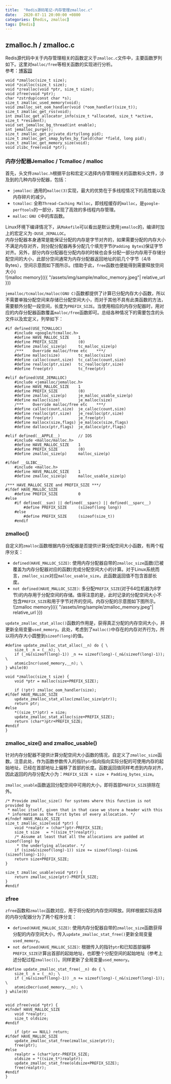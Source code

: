 ```yaml
---
title:  "Redis源码笔记-内存管理zmalloc.c"
date:   2020-07-11 20:00:00 +0800
categories: [Redis, zmalloc]
tags: [Redis]
---
```


## zmalloc.h / zmalloc.c

Redis源代码中关于内存管理相关的函数定义于`zmalloc.c`文件中，主要函数罗列如下。这里对`malloc/free`等相关函数的实现进行分析。  
参考：[博客园](https://www.cnblogs.com/bush2582/p/8969000.html)

 
```
void *zmalloc(size_t size);
void *zcalloc(size_t size);
void *zrealloc(void *ptr, size_t size);
void zfree(void *ptr);
char *zstrdup(const char *s);
size_t zmalloc_used_memory(void);
void zmalloc_set_oom_handler(void (*oom_handler)(size_t));
size_t zmalloc_get_rss(void);
int zmalloc_get_allocator_info(size_t *allocated, size_t *active, size_t *resident);
void set_jemalloc_bg_thread(int enable);
int jemalloc_purge();
size_t zmalloc_get_private_dirty(long pid);
size_t zmalloc_get_smap_bytes_by_field(char *field, long pid);
size_t zmalloc_get_memory_size(void);
void zlibc_free(void *ptr);
```

### 内存分配器Jemalloc / Tcmalloc / malloc

首先，头文件`zmalloc.h`根据平台和宏定义选择内存管理相关的函数和头文件，涉及到的几种内存分配器，包括：  
* `jemalloc`: 通用的`malloc(3)`实现，最大的优势在于多线程情况下的高性能以及内存碎片的减少。  
* `tcmalloc`: 全称`Thread-Caching Malloc`，即线程缓存的`malloc`，是`google-perftools`的一部分，实现了高效的多线程内存管理。  
* `malloc`: `GNU C`中的库函数。

Linux环境下编译情况下，从`Makefile`可以看出是默认使用`jemalloc`的，编译时加上的宏定义为`-DUSE_JEMALLOC`。  
内存分配器本身通常是能保证分配的内存是字节对齐的，如果需要分配的内存大小不满足内存对齐，则分配分配器再多分配几个填充字节(`Padding Bytes`)保证字节对齐。另外，部分内存分配器在分配内存的时候也会多分配一部分内存用于存储分配空间的大小，此部分空间通常为内存分配器返回地址的前几个字节（4/8 Bytes），空间示意图如下图所示。(借助于此，`free`函数也便能得到需要释放空间大小)  
![malloc memory]({{ "/assets/img/sample/malloc_memory.jpeg"| relative_url }})


`jemalloc/tcmalloc/malloc(GNU C)`函数都提供了计算已分配内存大小函数，所以不需要单独分配空间来存储已分配空间大小，而对于其他不具有此类函数的方法，需要额外分配一段空间，长度为`PREFIX_SIZE`。当使用相应的内存分配器时，用对应的内存分配器函数覆盖`malloc/free`函数即可。总结各种情况下的需要包含的头文件以及宏定义，列举如下：  
```
#if defined(USE_TCMALLOC)
    #include <google/tcmalloc.h> 
    #define HAVE_MALLOC_SIZE    1
    #define PREFIX_SIZE         (0)
    #define zmalloc_size(p)     tc_malloc_size(p)
    /***    Override malloc/free etc    ***/
    #define malloc(size)        tc_malloc(size)
    #define calloc(count,size)  tc_calloc(count,size)
    #define realloc(ptr,size)   tc_realloc(ptr,size)
    #define free(ptr)           tc_free(ptr)

#elif defined(USE_JEMALLOC)
    #include <jemalloc/jemalloc.h>
    #define HAVE_MALLOC_SIZE    1
    #define PREFIX_SIZE         (0)
    #define zmalloc_size(p)     je_malloc_usable_size(p)
    #define malloc(size)        je_malloc(size)
    /***    Override malloc/free etc    ***/
    #define calloc(count,size)  je_calloc(count,size)
    #define realloc(ptr,size)   je_realloc(ptr,size)
    #define free(ptr)           je_free(ptr)
    #define mallocx(size,flags) je_mallocx(size,flags)
    #define dallocx(ptr,flags)  je_dallocx(ptr,flags)

#elif defined(__APPLE__)        // IOS
    #include <malloc/malloc.h>
    #define HAVE_MALLOC_SIZE    1
    #define PREFIX_SIZE         (0)
    #define zmalloc_size(p)     malloc_size(p)

#ifdef __GLIBC__
    #include <malloc.h>
    #define HAVE_MALLOC_SIZE    1
    #define zmalloc_size(p)     malloc_usable_size(p)

/*** HAVE_MALLOC_SIZE and PREFIX_SIZE ***/
#ifdef HAVE_MALLOC_SIZE
    #define PREFIX_SIZE         0
#else
    #if defined(__sun) || defined(__sparc) || defined(__sparc__)
        #define PREFIX_SIZE     (sizeof(long long))
    #else
        #define PREFIX_SIZE     (sizeof(size_t))
    #endif
```

### zmalloc()

自定义的`zmalloc`函数根据内存分配器是否提供计算分配空间大小函数，有两个程序分支：  
* `defined(HAVE_MALLOC_SIZE)`: 使用内存分配器自带的`zmalloc_size`函数(已被覆盖为内存分配器对应的函数)完成分配空间大小的计算。对于Linux系统而言，`zmalloc_size`对应`malloc_usable_size`，此函数返回值不包含首部长度。  
* `not defined(HAVE_MALLOC_SIZE)`: 多分配`PREFIX_SIZE`(对于64位机器为8字节)的内存用于分配空间的存储。值得注意的是，此时记录的分配空间大小不包含`PREFIX_SIZE`和用于字节对齐的空间。内存分配的示意图如下图所示。  
![zmalloc memory]({{ "/assets/img/sample/zmalloc_memory.jpeg"| relative_url }})

`update_zmalloc_stat_alloc()`函数的作用是，获得真正分配的内存空间大小，并更新全局变量`used_memory`。此处，考虑到了`malloc()`中存在的内存对齐行为，所以将内存大小圆整到`sizeof(long)`的值。

```
#define update_zmalloc_stat_alloc(__n) do { \
    size_t _n = (__n); \
    if (_n&(sizeof(long)-1)) _n += sizeof(long)-(_n&(sizeof(long)-1)); \
    atomicIncr(used_memory,__n); \
} while(0)

void *zmalloc(size_t size) {
    void *ptr = malloc(size+PREFIX_SIZE);

    if (!ptr) zmalloc_oom_handler(size);
#ifdef HAVE_MALLOC_SIZE
    update_zmalloc_stat_alloc(zmalloc_size(ptr));
    return ptr;
#else
    *((size_t*)ptr) = size;
    update_zmalloc_stat_alloc(size+PREFIX_SIZE);
    return (char*)ptr+PREFIX_SIZE;
#endif
}
```

### zmalloc_size() and zmalloc_usable()

针对内存分配器不提供计算分配空间大小函数的情况，自定义了`zmalloc_size`函数。注意此处，作为函数参数传入的指针`ptr`指向指向实际分配的可使用内存的起始地址，已经在首部地址上偏移了首部的长度。函数返回值同样考虑到内存对齐，因此返回的内存分配大小为：`PREFIX_SIZE + size + Padding_bytes_size`。

`zmalloc_usable`函数返回分配空间中可用的大小，即将首部`PREFIX_SIZE`排除在外。

```
/* Provide zmalloc_size() for systems where this function is not provided by
 * malloc itself, given that in that case we store a header with this
 * information as the first bytes of every allocation. */
#ifndef HAVE_MALLOC_SIZE
size_t zmalloc_size(void *ptr) {
    void *realptr = (char*)ptr-PREFIX_SIZE;
    size_t size   = *((size_t*)realptr);
    /* Assume at least that all the allocations are padded at sizeof(long) by
     * the underlying allocator. */
    if (size&(sizeof(long)-1)) size += sizeof(long)-(size&(sizeof(long)-1));
    return size+PREFIX_SIZE;
}

size_t zmalloc_usable(void *ptr) {
    return zmalloc_size(ptr)-PREFIX_SIZE;
}
#endif
```


### zfree

`zfree`函数和`zmalloc`函数对应，用于将分配的内存空间释放。同样根据实际选择的内存分配器分为了两个程序分支：  
* `defined(HAVE_MALLOC_SIZE)`: 使用内存分配器自带的`zmalloc_size`函数获得分配的内存空间大小，传入`update_zmalloc_stat_free()`更新全局变量`used_memory`。  
* `not defined(HAVE_MALLOC_SIZE)`: 根据传入的指针`ptr`和已知首部偏移`PREFIX_SIZE`计算出首部的起始地址，也即整个分配空间的起始地址（参考上述分配过程`zmalloc()`）。同样更新了全局变量`used_memory`。
 
```
#define update_zmalloc_stat_free(__n) do { \
    size_t _n = (__n); \
    if (_n&(sizeof(long)-1)) _n += sizeof(long)-(_n&(sizeof(long)-1)); \
    atomicDecr(used_memory,__n); \
} while(0)


void zfree(void *ptr) {
#ifndef HAVE_MALLOC_SIZE
    void *realptr;
    size_t oldsize;
#endif

    if (ptr == NULL) return;
#ifdef HAVE_MALLOC_SIZE
    update_zmalloc_stat_free(zmalloc_size(ptr));
    free(ptr);
#else
    realptr = (char*)ptr-PREFIX_SIZE;
    oldsize = *((size_t*)realptr);
    update_zmalloc_stat_free(oldsize+PREFIX_SIZE);
    free(realptr);
#endif
}
```
